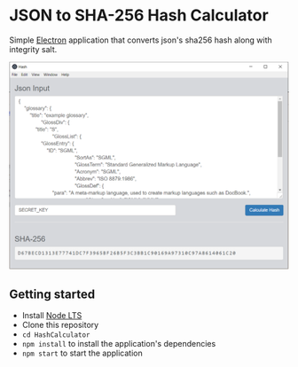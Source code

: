 # JSON to SHA-256 Hash Calculator

Simple [Electron](http://electron.atom.io) application that converts json's sha256 hash along with integrity salt.

![screenshot](screenshot.PNG)

## Getting started
- Install [Node LTS](https://nodejs.org)
- Clone this repository
- `cd HashCalculator`
- `npm install` to install the application's dependencies
- `npm start` to start the application